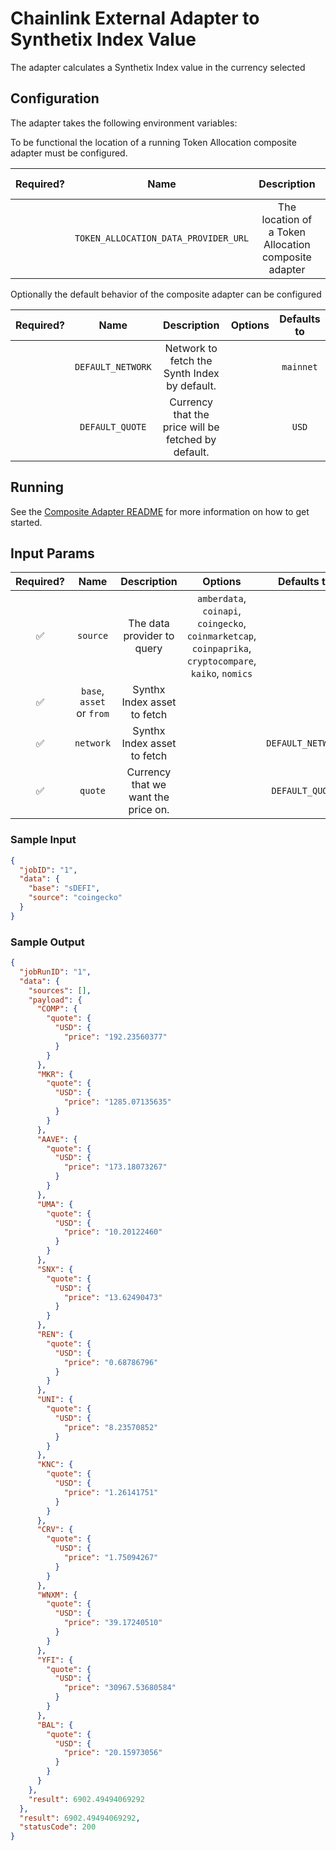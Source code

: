 # Chainlink External Adapter to Synthetix Index Value

The adapter calculates a Synthetix Index value in the currency selected

## Configuration

The adapter takes the following environment variables:

To be functional the location of a running Token Allocation composite adapter must be configured.

| Required? |                 Name                 |                     Description                      | Options | Defaults to |
| :-------: | :----------------------------------: | :--------------------------------------------------: | :-----: | :---------: |
|           | `TOKEN_ALLOCATION_DATA_PROVIDER_URL` | The location of a Token Allocation composite adapter |         |             |

Optionally the default behavior of the composite adapter can be configured

| Required? |       Name        |                     Description                     | Options | Defaults to |
| :-------: | :---------------: | :-------------------------------------------------: | :-----: | :---------: |
|           | `DEFAULT_NETWORK` |    Network to fetch the Synth Index by default.     |         |  `mainnet`  |
|           |  `DEFAULT_QUOTE`  | Currency that the price will be fetched by default. |         |    `USD`    |

## Running

See the [Composite Adapter README](../README.md) for more information on how to get started.

## Input Params

| Required? |           Name            |             Description             |                                                 Options                                                 |    Defaults to    |
| :-------: | :-----------------------: | :---------------------------------: | :-----------------------------------------------------------------------------------------------------: | :---------------: |
|    ✅     |         `source`          |     The data provider to query      | `amberdata`, `coinapi`, `coingecko`, `coinmarketcap`, `coinpaprika`, `cryptocompare`, `kaiko`, `nomics` |                   |
|    ✅     | `base`, `asset` or `from` |     Synthx Index asset to fetch     |                                                                                                         |                   |
|    ✅     |         `network`         |     Synthx Index asset to fetch     |                                                                                                         | `DEFAULT_NETWORK` |
|    ✅     |          `quote`          | Currency that we want the price on. |                                                                                                         |  `DEFAULT_QUOTE`  |

### Sample Input

```json
{
  "jobID": "1",
  "data": {
    "base": "sDEFI",
    "source": "coingecko"
  }
}
```

### Sample Output

```json
{
  "jobRunID": "1",
  "data": {
    "sources": [],
    "payload": {
      "COMP": {
        "quote": {
          "USD": {
            "price": "192.23560377"
          }
        }
      },
      "MKR": {
        "quote": {
          "USD": {
            "price": "1285.07135635"
          }
        }
      },
      "AAVE": {
        "quote": {
          "USD": {
            "price": "173.18073267"
          }
        }
      },
      "UMA": {
        "quote": {
          "USD": {
            "price": "10.20122460"
          }
        }
      },
      "SNX": {
        "quote": {
          "USD": {
            "price": "13.62490473"
          }
        }
      },
      "REN": {
        "quote": {
          "USD": {
            "price": "0.68786796"
          }
        }
      },
      "UNI": {
        "quote": {
          "USD": {
            "price": "8.23570852"
          }
        }
      },
      "KNC": {
        "quote": {
          "USD": {
            "price": "1.26141751"
          }
        }
      },
      "CRV": {
        "quote": {
          "USD": {
            "price": "1.75094267"
          }
        }
      },
      "WNXM": {
        "quote": {
          "USD": {
            "price": "39.17240510"
          }
        }
      },
      "YFI": {
        "quote": {
          "USD": {
            "price": "30967.53680584"
          }
        }
      },
      "BAL": {
        "quote": {
          "USD": {
            "price": "20.15973056"
          }
        }
      }
    },
    "result": 6902.49494069292
  },
  "result": 6902.49494069292,
  "statusCode": 200
}
```
